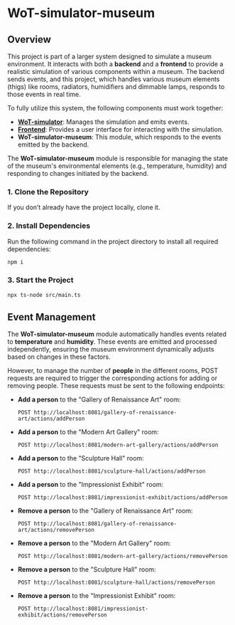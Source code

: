 # WoT-simulator-museum

## Overview
This project is part of a larger system designed to simulate a museum environment. It interacts with both a **backend** and a **frontend** to provide a realistic simulation of various components within a museum. The backend sends events, and this project, which handles various museum elements (thigs) like rooms, radiators, humidifiers and dimmable lamps, responds to those events in real time.

To fully utilize this system, the following components must work together:
- **[WoT-simulator](https://github.com/matidan01/WoT-simulator.git)**: Manages the simulation and emits events.
- **[Frontend](https://github.com/matidan01/wot-sim-frontend.git)**: Provides a user interface for interacting with the simulation.
- **WoT-simulator-museum**: This module, which responds to the events emitted by the backend.

The **WoT-simulator-museum** module is responsible for managing the state of the museum's environmental elements (e.g., temperature, humidity) and responding to changes initiated by the backend.


### 1. Clone the Repository
If you don’t already have the project locally, clone it.

### 2. Install Dependencies  
Run the following command in the project directory to install all required dependencies:  
```bash
npm i
```

### 3. Start the Project
```bash
npx ts-node src/main.ts
```

## Event Management

The **WoT-simulator-museum** module automatically handles events related to **temperature** and **humidity**. These events are emitted and processed independently, ensuring the museum environment dynamically adjusts based on changes in these factors.

However, to manage the number of **people** in the different rooms, POST requests are required to trigger the corresponding actions for adding or removing people. These requests must be sent to the following endpoints:

- **Add a person** to the "Gallery of Renaissance Art" room:
  ```http
  POST http://localhost:8081/gallery-of-renaissance-art/actions/addPerson
  ```
- **Add a person** to the "Modern Art Gallery" room:
  ```http
  POST http://localhost:8081/modern-art-gallery/actions/addPerson
  ```
- **Add a person** to the "Sculpture Hall" room:
  ```http
  POST http://localhost:8081/sculpture-hall/actions/addPerson
  ```
- **Add a person** to the "Impressionist Exhibit" room:
  ```http
  POST http://localhost:8081/impressionist-exhibit/actions/addPerson
  ```


- **Remove a person** to the "Gallery of Renaissance Art" room:
   ```http
  POST http://localhost:8081/gallery-of-renaissance-art/actions/removePerson
  ```
- **Remove a person** to the "Modern Art Gallery" room:
   ```http
  POST http://localhost:8081/modern-art-gallery/actions/removePerson
  ```
- **Remove a person** to the "Sculpture Hall" room:
   ```http
  POST http://localhost:8081/sculpture-hall/actions/removePerson
  ```
- **Remove a person** to the "Impressionist Exhibit" room:
   ```http
  POST http://localhost:8081/impressionist-exhibit/actions/removePerson
  ```